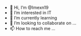 - 👋 Hi, I’m @Imexn19
- 👀 I’m interested in IT
- 🌱 I’m currently learning 
- 💞️ I’m looking to collaborate on ...
- 📫 How to reach me ...

<!---
ImeshPasinda/ImeshPasinda is a ✨ special ✨ repository because its `README.md` (this file) appears on your GitHub profile.
You can click the Preview link to take a look at your changes.
--->

